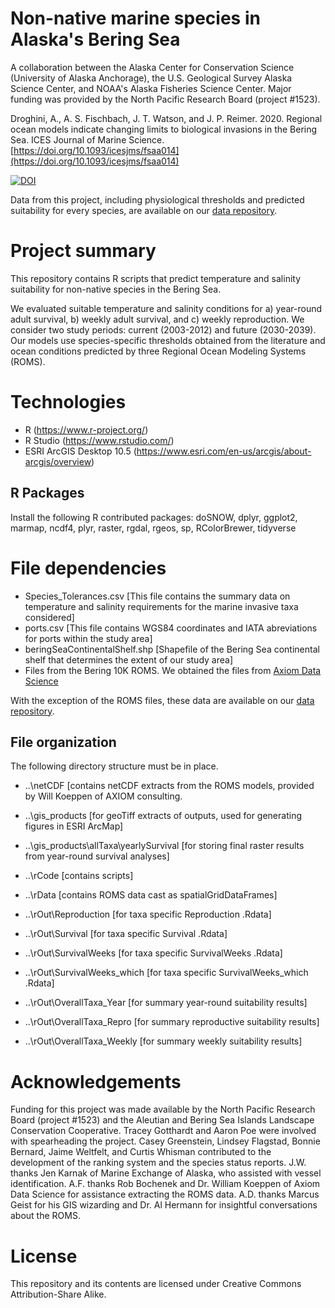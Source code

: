 # Non-native marine species in Alaska's Bering Sea
A collaboration between the Alaska Center for Conservation Science (University of Alaska Anchorage), the U.S. Geological Survey Alaska Science Center, and NOAA's Alaska Fisheries Science Center. Major funding was provided by the North Pacific Research Board (project #1523).

Droghini, A., A. S. Fischbach, J. T. Watson, and J. P. Reimer. 2020. Regional ocean models indicate changing limits to biological invasions in the Bering Sea. ICES Journal of Marine Science. [https://doi.org/10.1093/icesjms/fsaa014](https://doi.org/10.1093/icesjms/fsaa014)

[![DOI](https://zenodo.org/badge/DOI/10.5281/zenodo.3546376.svg)](http://dx.doi.org/10.5281/zenodo.3546376)

Data from this project, including physiological thresholds and predicted suitability for every species, are available on our [data repository](http://dx.doi.org/10.5063/F1RB72ZR).

# Project summary
This repository contains R scripts that predict temperature and salinity suitability for non-native species in the Bering Sea.

We evaluated suitable temperature and salinity conditions for a) year-round adult survival, b) weekly adult survival, and c) weekly reproduction. We consider two study periods: current (2003-2012) and future (2030-2039). Our models use species-specific thresholds obtained from the literature and ocean conditions predicted by three Regional Ocean Modeling Systems (ROMS).

# Technologies
- R (https://www.r-project.org/)
- R Studio (https://www.rstudio.com/)
- ESRI ArcGIS Desktop 10.5 (https://www.esri.com/en-us/arcgis/about-arcgis/overview)

## R Packages
Install the following R contributed packages: doSNOW, dplyr, ggplot2, marmap, ncdf4, plyr, raster, rgdal, rgeos, sp, RColorBrewer, tidyverse

# File dependencies
* Species_Tolerances.csv [This file contains the summary data on temperature and salinity requirements for the marine invasive taxa considered]
* ports.csv [This file contains WGS84 coordinates and IATA abreviations for ports within the study area]
* beringSeaContinentalShelf.shp [Shapefile of the Bering Sea continental shelf that determines the extent of our study area]
* Files from the Bering 10K ROMS. We obtained the files from [Axiom Data Science](https://www.axiomdatascience.com/contact/)

With the exception of the ROMS files, these data are available on our [data repository](http://dx.doi.org/10.5063/F1RB72ZR).

## File organization
The following directory structure must be in place.
* ..\netCDF [contains netCDF extracts from the ROMS models, provided by Will Koeppen of AXIOM consulting.
* ..\gis_products [for geoTiff extracts of outputs, used for generating figures in ESRI ArcMap]
* ..\gis_products\allTaxa\yearlySurvival [for storing final raster results from year-round survival analyses]
* ..\rCode [contains scripts]
* ..\rData [contains ROMS data cast as spatialGridDataFrames]

* ..\rOut\Reproduction [for taxa specific Reproduction .Rdata]
* ..\rOut\Survival [for taxa specific Survival .Rdata]
* ..\rOut\SurvivalWeeks [for taxa specific SurvivalWeeks .Rdata]
* ..\rOut\SurvivalWeeks_which [for taxa specific SurvivalWeeks_which .Rdata]
* ..\rOut\OverallTaxa_Year [for summary year-round suitability results]
* ..\rOut\OverallTaxa_Repro [for summary reproductive suitability results]
* ..\rOut\OverallTaxa_Weekly [for summary weekly suitability results]

# Acknowledgements
Funding for this project was made available by the North Pacific Research Board (project #1523) and the Aleutian and Bering Sea Islands Landscape Conservation Cooperative. Tracey Gotthardt and Aaron Poe were involved with spearheading the project. Casey Greenstein, Lindsey Flagstad, Bonnie Bernard, Jaime Weltfelt, and Curtis Whisman contributed to the development of the ranking system and the species status reports. J.W. thanks Jen Karnak of Marine Exchange of Alaska, who assisted with vessel identification. A.F. thanks Rob Bochenek and Dr. William Koeppen of Axiom Data Science for assistance extracting the ROMS data. A.D. thanks Marcus Geist for his GIS wizarding and Dr. Al Hermann for insightful conversations about the ROMS.

# License
This repository and its contents are licensed under Creative Commons Attribution-Share Alike.
